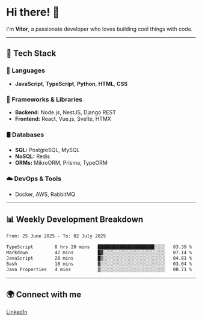 
# Hi there! 👋

I'm **Vitor**, a passionate developer who loves building cool things with code.

---
## 🔧 Tech Stack

### 📌 Languages
- **JavaScript**, **TypeScript**, **Python**, **HTML**, **CSS**

### 🚀 Frameworks & Libraries
- **Backend:** Node.js, NestJS, Django REST
- **Frontend:** React, Vue.js, Svelte, HTMX

### 🛢️ Databases
- **SQL:** PostgreSQL, MySQL
- **NoSQL:** Redis
- **ORMs:** MikroORM, Prisma, TypeORM

### ☁️ DevOps & Tools
- Docker, AWS, RabbitMQ

---
## 📊 Weekly Development Breakdown

<!--START_SECTION:waka-->

```txt
From: 25 June 2025 - To: 02 July 2025

TypeScript        8 hrs 20 mins   █████████████████████░░░░   83.39 %
Markdown          42 mins         █▓░░░░░░░░░░░░░░░░░░░░░░░   07.14 %
JavaScript        28 mins         █▒░░░░░░░░░░░░░░░░░░░░░░░   04.81 %
Bash              18 mins         ▓░░░░░░░░░░░░░░░░░░░░░░░░   03.04 %
Java Properties   4 mins          ▒░░░░░░░░░░░░░░░░░░░░░░░░   00.71 %
```

<!--END_SECTION:waka-->

---
## 🌍 Connect with me
[LinkedIn](https://www.linkedin.com/in/vitorlc)
